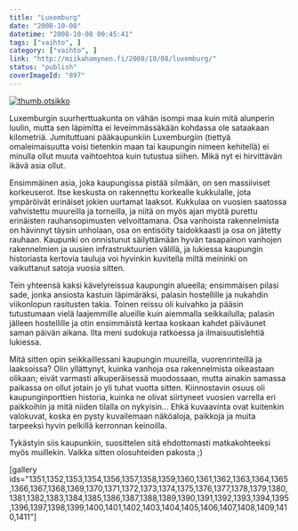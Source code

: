 ```yaml
---
title: "Luxemburg"
date: "2008-10-08"
datetime: "2008-10-08 00:45:41"
tags: ["vaihto", ]
category: ["vaihto", ]
link: "http://miikahamynen.fi/2008/10/08/luxemburg/"
status: "publish"
coverImageId: "897"
---
```


[![](/uploads/2008/10/thumb.otsikko1.jpg "thumb.otsikko")](http://miikahamynen.fi/2008/10/08/luxemburg/thumb-otsikko-15/)

Luxemburgin suurherttuakunta on vähän isompi maa kuin mitä alunperin luulin, mutta sen läpimitta ei leveimmässäkään kohdassa ole sataakaan kilometriä. Jumituttuani pääkaupunkiin Luxemburgiin (tiettyä omaleimaisuutta voisi tietenkin maan tai kaupungin nimeen kehitellä) ei minulla ollut muuta vaihtoehtoa kuin tutustua siihen. Mikä nyt ei hirvittävän ikävä asia ollut.

Ensimmäinen asia, joka kaupungissa pistää silmään, on sen massiiviset korkeuserot. Itse keskusta on rakennettu korkealle kukkulalle, jota ympäröivät erinäiset jokien uurtamat laaksot. Kukkulaa on vuosien saatossa vahvistettu muureilla ja torneilla, ja niitä on myös ajan myötä purettu erinäisten rauhansopimusten velvoittamana. Osa vanhoista rakennelmista on hävinnyt täysin unholaan, osa on entisöity taidokkaasti ja osa on jätetty rauhaan. Kaupunki on onnistunut säilyttämään hyvän tasapainon vanhojen rakennelmien ja uusien infrastruktuurien välillä, ja lukiessa kaupungin historiasta kertovia tauluja voi hyvinkin kuvitella miltä meininki on vaikuttanut satoja vuosia sitten.

Tein yhteensä kaksi kävelyreissua kaupungin alueella; ensimmäisen pilasi sade, jonka ansiosta kastuin läpimäräksi, palasin hostellille ja nukahdin viikonlopun rasitusten takia. Toinen reissu oli kuivahko ja pääsin tutustumaan vielä laajemmille alueille kuin aiemmalla seikkailulla; palasin jälleen hostellille ja otin ensimmäistä kertaa koskaan kahdet päiväunet saman päivän aikana. Ilta meni sudokuja ratkoessa ja ilmaisuutislehtiä lukiessa.

Mitä sitten opin seikkaillessani kaupungin muureilla, vuorenrinteillä ja laaksoissa? Olin yllättynyt, kuinka vanhoja osa rakennelmista oikeastaan olikaan; eivät varmasti alkuperäisessä muodossaan, mutta ainakin samassa paikassa on ollut jotain jo yli tuhat vuotta sitten. Kiinnostavin osuus oli kaupunginporttien historia, kuinka ne olivat siirtyneet vuosien varrella eri paikkoihin ja mitä niiden tilalla on nykyisin... Ehkä kuvaavinta ovat kuitenkin valokuvat, koska en pysty kuvailemaan näköaloja, paikkoja ja muita tarpeeksi hyvin pelkillä kerronnan keinoilla.

Tykästyin siis kaupunkiin, suosittelen sitä ehdottomasti matkakohteeksi myös muillekin. Vaikka sitten olosuhteiden pakosta ;)

\[gallery ids="1351,1352,1353,1354,1356,1357,1358,1359,1360,1361,1362,1363,1364,1365,1366,1367,1368,1369,1370,1371,1372,1373,1374,1375,1376,1377,1378,1379,1380,1381,1382,1383,1384,1385,1386,1387,1388,1389,1390,1391,1392,1393,1394,1395,1396,1397,1398,1399,1400,1401,1402,1403,1404,1405,1406,1407,1408,1409,1410,1411"\]
